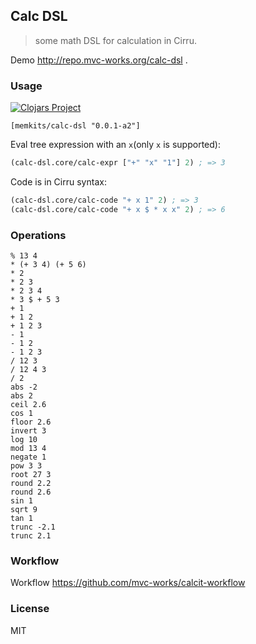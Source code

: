 
Calc DSL
----

> some math DSL for calculation in Cirru.

Demo http://repo.mvc-works.org/calc-dsl .

### Usage

[![Clojars Project](https://img.shields.io/clojars/v/memkits/calc-dsl.svg)](https://clojars.org/memkits/calc-dsl)

```edn
[memkits/calc-dsl "0.0.1-a2"]
```

Eval tree expression with an `x`(only `x` is supported):

```clojure
(calc-dsl.core/calc-expr ["+" "x" "1"] 2) ; => 3
```

Code is in Cirru syntax:

```clojure
(calc-dsl.core/calc-code "+ x 1" 2) ; => 3
(calc-dsl.core/calc-code "+ x $ * x x" 2) ; => 6
```

### Operations

```cirru
% 13 4
* (+ 3 4) (+ 5 6)
* 2
* 2 3
* 2 3 4
* 3 $ + 5 3
+ 1
+ 1 2
+ 1 2 3
- 1
- 1 2
- 1 2 3
/ 12 3
/ 12 4 3
/ 2
abs -2
abs 2
ceil 2.6
cos 1
floor 2.6
invert 3
log 10
mod 13 4
negate 1
pow 3 3
root 27 3
round 2.2
round 2.6
sin 1
sqrt 9
tan 1
trunc -2.1
trunc 2.1
```

### Workflow

Workflow https://github.com/mvc-works/calcit-workflow

### License

MIT
